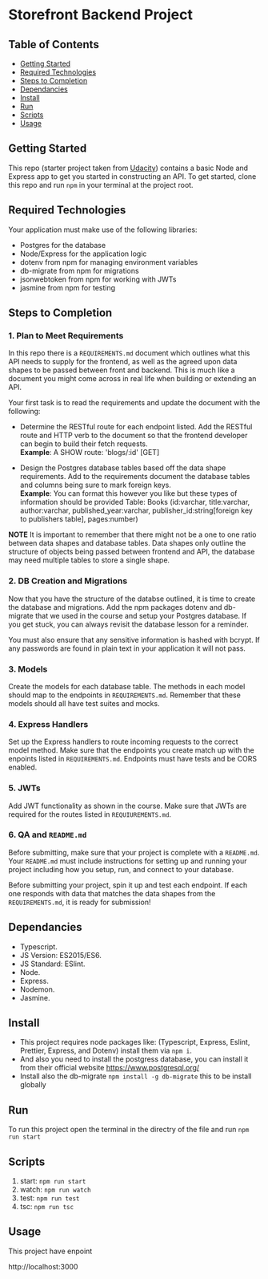 # Storefront Backend Project

## Table of Contents
- [Getting Started](#getting-started)
- [Required Technologies](#required-technologies)
- [Steps to Completion](#steps-to-completion)
- [Dependancies](#dependancies)
- [Install](#install)
- [Run](#run)
- [Scripts]($scripts)
- [Usage](#usage)

## Getting Started

This repo (starter project taken from [Udacity](https://github.com/udacity/nd0067-c2-creating-an-api-with-postgresql-and-express-project-starter)) contains a basic Node and Express app to get you started in constructing an API. To get started, clone this repo and run `npm` in your terminal at the project root.

## Required Technologies
Your application must make use of the following libraries:
- Postgres for the database
- Node/Express for the application logic
- dotenv from npm for managing environment variables
- db-migrate from npm for migrations
- jsonwebtoken from npm for working with JWTs
- jasmine from npm for testing

## Steps to Completion

### 1. Plan to Meet Requirements

In this repo there is a `REQUIREMENTS.md` document which outlines what this API needs to supply for the frontend, as well as the agreed upon data shapes to be passed between front and backend. This is much like a document you might come across in real life when building or extending an API. 

Your first task is to read the requirements and update the document with the following:
- Determine the RESTful route for each endpoint listed. Add the RESTful route and HTTP verb to the document so that the frontend developer can begin to build their fetch requests.    
**Example**: A SHOW route: 'blogs/:id' [GET] 

- Design the Postgres database tables based off the data shape requirements. Add to the requirements document the database tables and columns being sure to mark foreign keys.   
**Example**: You can format this however you like but these types of information should be provided
Table: Books (id:varchar, title:varchar, author:varchar, published_year:varchar, publisher_id:string[foreign key to publishers table], pages:number)

**NOTE** It is important to remember that there might not be a one to one ratio between data shapes and database tables. Data shapes only outline the structure of objects being passed between frontend and API, the database may need multiple tables to store a single shape. 

### 2.  DB Creation and Migrations

Now that you have the structure of the databse outlined, it is time to create the database and migrations. Add the npm packages dotenv and db-migrate that we used in the course and setup your Postgres database. If you get stuck, you can always revisit the database lesson for a reminder. 

You must also ensure that any sensitive information is hashed with bcrypt. If any passwords are found in plain text in your application it will not pass.

### 3. Models

Create the models for each database table. The methods in each model should map to the endpoints in `REQUIREMENTS.md`. Remember that these models should all have test suites and mocks.

### 4. Express Handlers

Set up the Express handlers to route incoming requests to the correct model method. Make sure that the endpoints you create match up with the enpoints listed in `REQUIREMENTS.md`. Endpoints must have tests and be CORS enabled. 

### 5. JWTs

Add JWT functionality as shown in the course. Make sure that JWTs are required for the routes listed in `REQUIUREMENTS.md`.

### 6. QA and `README.md`

Before submitting, make sure that your project is complete with a `README.md`. Your `README.md` must include instructions for setting up and running your project including how you setup, run, and connect to your database. 

Before submitting your project, spin it up and test each endpoint. If each one responds with data that matches the data shapes from the `REQUIREMENTS.md`, it is ready for submission!

## Dependancies
- Typescript.
- JS Version: ES2015/ES6.
- JS Standard: ESlint.
- Node.
- Express.
- Nodemon.
- Jasmine.

## Install
- This project requires node packages like: (Typescript, Express, Eslint, Prettier, Express, and Dotenv) install them via `npm i`.
- And also you need to install the postgress database, you can install it from their official website https://www.postgresql.org/ 
- Install also the db-migrate `npm install -g db-migrate` this to be install globally

## Run
To run this project open the terminal in the directry of the file and run `npm run start`

## Scripts
1. start: `npm run start`
2. watch: `npm run watch`
3. test: `npm run test`
4. tsc: `npm run tsc`

## Usage
This project have enpoint

http://localhost:3000
